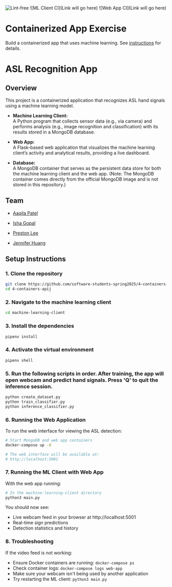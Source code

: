 ![Lint-free](https://github.com/nyu-software-engineering/containerized-app-exercise/actions/workflows/lint.yml/badge.svg)
![ML Client CI](Link will go here)
![Web App CI](Link will go here)

# Containerized App Exercise

Build a containerized app that uses machine learning. See [instructions](./instructions.md) for details.

# ASL Recognition App

## Overview 
This project is a containerized application that recognizes ASL hand signals using a machine learning model. 

- **Machine Learning Client:**  
  A Python program that collects sensor data (e.g., via camera) and performs analysis (e.g., image recognition and classification) with its results stored in a MongoDB database.

- **Web App:**  
  A Flask-based web application that visualizes the machine learning client’s activity and analytical results, providing a live dashboard.

- **Database:**  
  A MongoDB container that serves as the persistent data store for both the machine learning client and the web app. (Note: The MongoDB container comes directly from the official MongoDB image and is not stored in this repository.)



## Team 
- [Aaqila Patel](https://github.com/aaqilap)

- [Isha Gopal](https://github.com/ishy04)

- [Preston Lee](https://github.comprestonglee0805)

- [Jennifer Huang](https://github.com/jennhng)

## Setup Instructions
### 1. Clone the repository 
```bash
git clone https://github.com/software-students-spring2025/4-containers-apij.git
cd 4-containers-apij
```

### 2. Navigate to the machine learning client 
```bash
cd machine-learning-client
```

### 3. Install the dependencies 
```bash
pipenv install 
```

### 4. Activate the virtual environment 
```bash
pipenv shell
```

### 5. Run the following scripts in order. After training, the app will open webcam and predict hand signals. Press 'Q' to quit the inference session. 
```bash
python create_dataset.py
python train_classifier.py
python inference_classifier.py
```

### 6. Running the Web Application
To run the web interface for viewing the ASL detection:

```bash
# Start MongoDB and web app containers
docker-compose up -d

# The web interface will be available at:
# http://localhost:5001
```

### 7. Running the ML Client with Web App
With the web app running:

```bash
# In the machine-learning-client directory
python3 main.py
```

You should now see:
- Live webcam feed in your browser at http://localhost:5001
- Real-time sign predictions
- Detection statistics and history

### 8. Troubleshooting
If the video feed is not working:
- Ensure Docker containers are running: `docker-compose ps`
- Check container logs: `docker-compose logs web-app`
- Make sure your webcam isn't being used by another application
- Try restarting the ML client: `python3 main.py`





